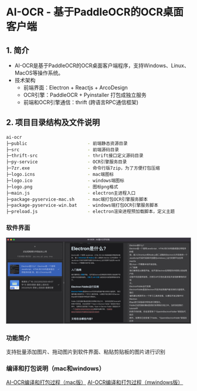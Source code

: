 # AI-OCR - 基于PaddleOCR的OCR桌面客户端

## 1. 简介

* AI-OCR是基于PaddleOCR的OCR桌面客户端程序，支持Windows、Linux、MacOS等操作系统。
* 技术架构
  * 前端界面：Electron + Reactjs + ArcoDesign
  * OCR引擎：PaddleOCR + Pyinstaller 打包成独立服务
  * 前端和OCR引擎通信：thrift (跨语言RPC通信框架)

## 2. 项目目录结构及文件说明

```bash
ai-ocr
├─public                       - 前端静态资源目录
├─src                          - 前端源码目录
├─thrift-src                   - thrift接口定义源码目录
├─py-service                   - OCR引擎服务目录
├─7zr.exe                      - 命令行版7zip，为了方便打包压缩
├─logo.icns                    - mac端图标
├─logo.ico                     - windows端图标
├─logo.png                     - 图标png格式
├─main.js                      - electron主进程入口
├─package-pyservice-mac.sh     - mac端打包OCR引擎服务脚本
├─package-pyservice-win.bat    - windows端打包OCR引擎服务脚本
├─preload.js                   - electron渲染进程预加载脚本，定义主题
```

### 软件界面

![世界时区分布图](/assets/1665395619954.jpg#pic_center)

### 功能简介

支持批量添加图片、拖动图片到软件界面、粘贴剪贴板的图片进行识别

### 编译和打包说明（mac和windows）

[AI-OCR编译和打包过程（mac版）](/package-mac.md)
[AI-OCR编译和打包过程（mwindows版）](/package-win.md)